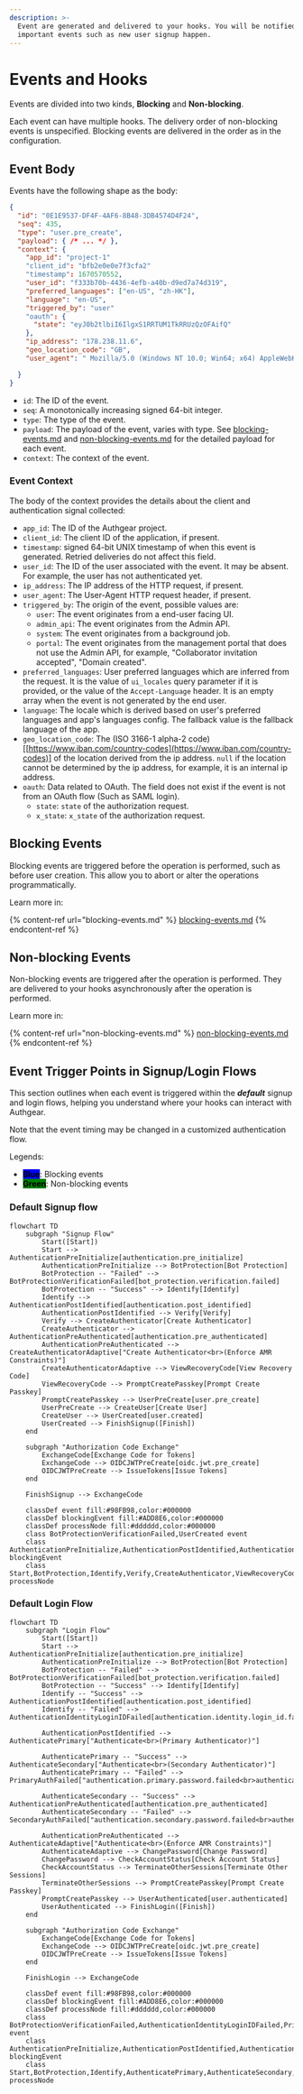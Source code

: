 ```yaml
---
description: >-
  Event are generated and delivered to your hooks. You will be notified when
  important events such as new user signup happen.
---
```


# Events and Hooks

Events are divided into two kinds, **Blocking** and **Non-blocking**.

Each event can have multiple hooks. The delivery order of non-blocking events is unspecified. Blocking events are delivered in the order as in the configuration.

## Event Body

Events have the following shape as the body:

```json
{
  "id": "0E1E9537-DF4F-4AF6-8B48-3DB4574D4F24",
  "seq": 435,
  "type": "user.pre_create",
  "payload": { /* ... */ },
  "context": {
    "app_id": "project-1"
    "client_id": "bfb2e0e0e7f3cfa2"
    "timestamp": 1670570552,
    "user_id": "f333b70b-4436-4efb-a40b-d9ed7a74d319",
    "preferred_languages": ["en-US", "zh-HK"],
    "language": "en-US",
    "triggered_by": "user"
    "oauth": {
      "state": "eyJ0b2tlbiI6IlgxS1RRTUM1TkRRUzQzOFAifQ"
    },
    "ip_address": "178.238.11.6",
    "geo_location_code": "GB",
    "user_agent": " Mozilla/5.0 (Windows NT 10.0; Win64; x64) AppleWebKit/537.36 (KHTML, like Gecko) Chrome/79.0.3945.79 Safari/537.36",

  }
}
```

* `id`: The ID of the event.
* `seq`: A monotonically increasing signed 64-bit integer.
* `type`: The type of the event.
* `payload`: The payload of the event, varies with type. See [blocking-events.md](blocking-events.md "mention") and [non-blocking-events.md](non-blocking-events.md "mention") for the detailed payload for each event.
* `context`: The context of the event.

### Event Context

The body of the context provides the details about the client and authentication signal collected:

* `app_id`: The ID of the Authgear project.
* `client_id`: The client ID of the application, if present.
* `timestamp`: signed 64-bit UNIX timestamp of when this event is generated. Retried deliveries do not affect this field.
* `user_id`: The ID of the user associated with the event. It may be absent. For example, the user has not authenticated yet.
* `ip_address`: The IP address of the HTTP request, if present.
* `user_agent`: The User-Agent HTTP request header, if present.
* `triggered_by`: The origin of the event, possible values are:
  * `user`: The event originates from a end-user facing UI.
  * `admin_api`: The event originates from the Admin API.
  * `system`: The event originates from a background job.
  * `portal`: The event originates from the management portal that does not use the Admin API, for example, "Collaborator invitation accepted",  "Domain created".
* `preferred_languages`: User preferred languages which are inferred from the request. It is the value of `ui_locales` query parameter if it is provided, or the value of the `Accept-Language` header. It is an empty array when the event is not generated by the end user.
* `language`: The locale which is derived based on user's preferred languages and app's languages config. The fallback value is the fallback language of the app.
* `geo_location_code`: The (ISO 3166-1 alpha-2 code)\[[https://www.iban.com/country-codes](https://www.iban.com/country-codes)] of the location derived from the ip address. `null` if the location cannot be determined by the ip address, for example, it is an internal ip address.
* `oauth`: Data related to OAuth. The field does not exist if the event is not from an OAuth flow (Such as SAML login).
  * `state`: `state` of the authorization request.
  * `x_state`: `x_state` of the authorization request.

## Blocking Events

Blocking events are triggered before the operation is performed, such as before user creation. This allow you to abort or alter the operations programmatically.

Learn more in:

{% content-ref url="blocking-events.md" %}
[blocking-events.md](blocking-events.md)
{% endcontent-ref %}

## Non-blocking Events

Non-blocking events are triggered after the operation is performed. They are delivered to your hooks asynchronously after the operation is performed.

Learn more in:

{% content-ref url="non-blocking-events.md" %}
[non-blocking-events.md](non-blocking-events.md)
{% endcontent-ref %}

## **Event Trigger Points in Signup/Login Flows**

This section outlines when each event is triggered within the _**default**_ signup and login flows, helping you understand where your hooks can interact with Authgear.

Note that the event timing may be changed in a customized authentication flow.

Legends:

* <mark style="background-color:blue;">**Blue**</mark>: Blocking events
* <mark style="background-color:green;">**Green**</mark>: Non-blocking events

### Default Signup flow

```mermaid
flowchart TD
    subgraph "Signup Flow"
        Start([Start])
        Start --> AuthenticationPreInitialize[authentication.pre_initialize]
        AuthenticationPreInitialize --> BotProtection[Bot Protection]
        BotProtection -- "Failed" --> BotProtectionVerificationFailed[bot_protection.verification.failed]
        BotProtection -- "Success" --> Identify[Identify]
        Identify --> AuthenticationPostIdentified[authentication.post_identified]
        AuthenticationPostIdentified --> Verify[Verify]
        Verify --> CreateAuthenticator[Create Authenticator]
        CreateAuthenticator --> AuthenticationPreAuthenticated[authentication.pre_authenticated]
        AuthenticationPreAuthenticated --> CreateAuthenticatorAdaptive["Create Authenticator<br>(Enforce AMR Constraints)"]
        CreateAuthenticatorAdaptive --> ViewRecoveryCode[View Recovery Code]
        ViewRecoveryCode --> PromptCreatePasskey[Prompt Create Passkey]
        PromptCreatePasskey --> UserPreCreate[user.pre_create]
        UserPreCreate --> CreateUser[Create User]
        CreateUser --> UserCreated[user.created]
        UserCreated --> FinishSignup([Finish])
    end

    subgraph "Authorization Code Exchange"
        ExchangeCode[Exchange Code for Tokens]
        ExchangeCode --> OIDCJWTPreCreate[oidc.jwt.pre_create]
        OIDCJWTPreCreate --> IssueTokens[Issue Tokens]
    end

    FinishSignup --> ExchangeCode

    classDef event fill:#98FB98,color:#000000
    classDef blockingEvent fill:#ADD8E6,color:#000000
    classDef processNode fill:#dddddd,color:#000000
    class BotProtectionVerificationFailed,UserCreated event
    class AuthenticationPreInitialize,AuthenticationPostIdentified,AuthenticationPreAuthenticated,UserPreCreate,OIDCJWTPreCreate blockingEvent
    class Start,BotProtection,Identify,Verify,CreateAuthenticator,ViewRecoveryCode,PromptCreatePasskey,CreateAuthenticatorAdaptive,CreateUser,FinishSignup,ExchangeCode,IssueTokens processNode
```

### Default Login Flow

```mermaid
flowchart TD
    subgraph "Login Flow"
        Start([Start])
        Start --> AuthenticationPreInitialize[authentication.pre_initialize]
        AuthenticationPreInitialize --> BotProtection[Bot Protection]
        BotProtection -- "Failed" --> BotProtectionVerificationFailed[bot_protection.verification.failed]
        BotProtection -- "Success" --> Identify[Identify]
        Identify -- "Success" --> AuthenticationPostIdentified[authentication.post_identified]
        Identify -- "Failed" --> AuthenticationIdentityLoginIDFailed[authentication.identity.login_id.failed]

        AuthenticationPostIdentified --> AuthenticatePrimary["Authenticate<br>(Primary Authenticator)"]

        AuthenticatePrimary -- "Success" --> AuthenticateSecondary["Authenticate<br>(Secondary Authenticator)"]
        AuthenticatePrimary -- "Failed" --> PrimaryAuthFailed["authentication.primary.password.failed<br>authentication.primary.oob_otp_email.failed<br>authentication.primary.oob_otp_sms.failed"]:::event

        AuthenticateSecondary -- "Success" --> AuthenticationPreAuthenticated[authentication.pre_authenticated]
        AuthenticateSecondary -- "Failed" --> SecondaryAuthFailed["authentication.secondary.password.failed<br>authentication.secondary.totp.failed<br>authentication.secondary.oob_otp_email.failed<br>authentication.secondary.oob_otp_sms.failed<br>authentication.secondary.recovery_code.failed"]:::event

        AuthenticationPreAuthenticated --> AuthenticateAdaptive["Authenticate<br>(Enforce AMR Constraints)"]
        AuthenticateAdaptive --> ChangePassword[Change Password]
        ChangePassword --> CheckAccountStatus[Check Account Status]
        CheckAccountStatus --> TerminateOtherSessions[Terminate Other Sessions]
        TerminateOtherSessions --> PromptCreatePasskey[Prompt Create Passkey]
        PromptCreatePasskey --> UserAuthenticated[user.authenticated]
        UserAuthenticated --> FinishLogin([Finish])
    end

    subgraph "Authorization Code Exchange"
        ExchangeCode[Exchange Code for Tokens]
        ExchangeCode --> OIDCJWTPreCreate[oidc.jwt.pre_create]
        OIDCJWTPreCreate --> IssueTokens[Issue Tokens]
    end

    FinishLogin --> ExchangeCode

    classDef event fill:#98FB98,color:#000000
    classDef blockingEvent fill:#ADD8E6,color:#000000
    classDef processNode fill:#dddddd,color:#000000
    class BotProtectionVerificationFailed,AuthenticationIdentityLoginIDFailed,PrimaryAuthFailed,SecondaryAuthFailed,UserAuthenticated event
    class AuthenticationPreInitialize,AuthenticationPostIdentified,AuthenticationPreAuthenticated,OIDCJWTPreCreate blockingEvent
    class Start,BotProtection,Identify,AuthenticatePrimary,AuthenticateSecondary,ChangePassword,CheckAccountStatus,TerminateOtherSessions,PromptCreatePasskey,AuthenticateAdaptive,ExchangeCode,IssueTokens,FinishLogin processNode
```
